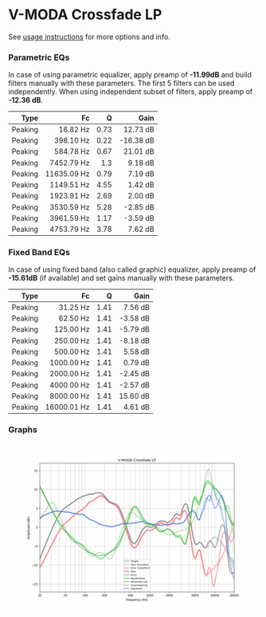 # V-MODA Crossfade LP
See [usage instructions](https://github.com/jaakkopasanen/AutoEq#usage) for more options and info.

### Parametric EQs
In case of using parametric equalizer, apply preamp of **-11.99dB** and build filters manually
with these parameters. The first 5 filters can be used independently.
When using independent subset of filters, apply preamp of **-12.36 dB**.

| Type    | Fc          |    Q | Gain      |
|--------:|------------:|-----:|----------:|
| Peaking | 16.82 Hz    | 0.73 | 12.73 dB  |
| Peaking | 398.10 Hz   | 0.22 | -16.38 dB |
| Peaking | 584.78 Hz   | 0.67 | 21.01 dB  |
| Peaking | 7452.79 Hz  | 1.3  | 9.18 dB   |
| Peaking | 11635.09 Hz | 0.79 | 7.19 dB   |
| Peaking | 1149.51 Hz  | 4.55 | 1.42 dB   |
| Peaking | 1923.91 Hz  | 2.69 | 2.00 dB   |
| Peaking | 3530.59 Hz  | 5.28 | -2.85 dB  |
| Peaking | 3961.59 Hz  | 1.17 | -3.59 dB  |
| Peaking | 4753.79 Hz  | 3.78 | 7.62 dB   |

### Fixed Band EQs
In case of using fixed band (also called graphic) equalizer, apply preamp of **-15.61dB**
(if available) and set gains manually with these parameters.

| Type    | Fc          |    Q | Gain     |
|--------:|------------:|-----:|---------:|
| Peaking | 31.25 Hz    | 1.41 | 7.56 dB  |
| Peaking | 62.50 Hz    | 1.41 | -3.58 dB |
| Peaking | 125.00 Hz   | 1.41 | -5.79 dB |
| Peaking | 250.00 Hz   | 1.41 | -8.18 dB |
| Peaking | 500.00 Hz   | 1.41 | 5.58 dB  |
| Peaking | 1000.00 Hz  | 1.41 | 0.79 dB  |
| Peaking | 2000.00 Hz  | 1.41 | -2.45 dB |
| Peaking | 4000.00 Hz  | 1.41 | -2.57 dB |
| Peaking | 8000.00 Hz  | 1.41 | 15.60 dB |
| Peaking | 16000.01 Hz | 1.41 | 4.61 dB  |

### Graphs
![](./V-MODA%20Crossfade%20LP.png)